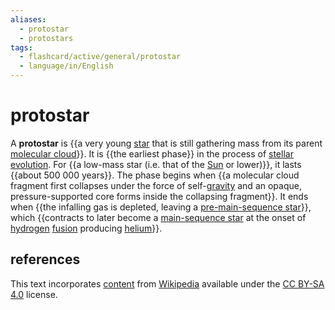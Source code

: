 ```yaml
---
aliases:
  - protostar
  - protostars
tags:
  - flashcard/active/general/protostar
  - language/in/English
---
```


# protostar

A __protostar__ is {{a very young [star](star.md) that is still gathering mass from its parent [molecular cloud](molecular%20cloud.md)}}. It is {{the earliest phase}} in the process of [stellar evolution](stellar%20evolution.md). For {{a low-mass star (i.e. that of the [Sun](sun.md) or lower)}}, it lasts {{about 500&nbsp;000 years}}. The phase begins when {{a molecular cloud fragment first collapses under the force of self-[gravity](gravity.md) and an opaque, pressure-supported core forms inside the collapsing fragment}}. It ends when {{the infalling gas is depleted, leaving a [pre-main-sequence star](pre-main-sequence%20star.md)}}, which {{contracts to later become a [main-sequence star](main%20sequence.md) at the onset of [hydrogen](hydrogen.md) [fusion](nuclear%20fusion.md) producing [helium](helium.md)}}. <!--SR:!2025-02-20,151,310!2024-10-22,64,310!2024-11-25,84,290!2024-10-27,54,250!2024-11-05,66,270!2024-10-23,65,310!2025-04-18,192,310-->

## references

This text incorporates [content](https://en.wikipedia.org/wiki/protostar) from [Wikipedia](Wikipedia.md) available under the [CC BY-SA 4.0](https://creativecommons.org/licenses/by-sa/4.0/) license.
